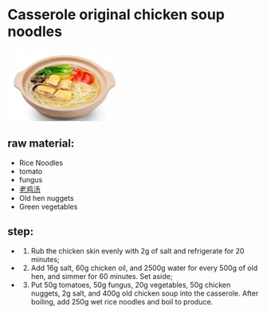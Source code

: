 # Casserole original chicken soup noodles

![砂锅原味鸡汤米线](/images/砂锅原味鸡汤米线.png)

## raw material:

- Rice Noodles
- tomato
- fungus
- [老鸡汤](/汤/老鸡汤.md)
- Old hen nuggets
- Green vegetables

## step:

- 1. Rub the chicken skin evenly with 2g of salt and refrigerate for 20 minutes;
- 2. Add 16g salt, 60g chicken oil, and 2500g water for every 500g of old hen, and simmer for 60 minutes. Set aside;
- 3. Put 50g tomatoes, 50g fungus, 20g vegetables, 50g chicken nuggets, 2g salt, and 400g old chicken soup into the casserole. After boiling, add 250g wet rice noodles and boil to produce.
